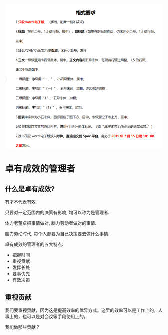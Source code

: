 ![](./images/2020-12-22-21-31-03.png)

# 卓有成效的管理者

## 什么是卓有成效?

有才不代表有效.

只要对一定范围内的决策有影响, 均可以称为是管理者.

体力老董卓把事情做对, 脑力劳动者做对的事情.

脑力劳动时代, 每个人都要为自己决策要去做什么事情.

卓有成效的管理者的五大特点:

* 把握时间
* 重视贡献
* 发挥长处
* 要事优先
* 有效决策

## 重视贡献

我们要重视贡献，因为这是提高效率的优异方式。这里的效率可以是工作上的，人事上的，也可以是对会议等手段使用上的。

我能做那些贡献？